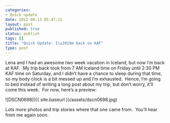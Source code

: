 ```yaml
---
categories:
- Quick update
date: 2012-08-13 05:47:11
layout: post
published: true
status: publish
tags: []
title: "Quick Update: I\u2019m back on KAF"
type: post
---
```


Lena and I had an awesome two week vacation in Iceland, but now I’m back at
KAF.  My trip back took from 7 AM Iceland time on Friday until 2:30 PM KAF
time on Saturday, and I didn’t have a chance to sleep during that time, so my
body clock is a bit messed up and I’m exhausted.  Hence, I’m going to bed
instead of writing a long post about my trip, but don’t worry, it’ll come this
week.  For now, here’s a preview:

![DSCN0698]({{ site.baseurl }}/assets/dscn0698.jpg)

Lots more photos and trip stories where that one came from.  You’ll hear from
me again soon.